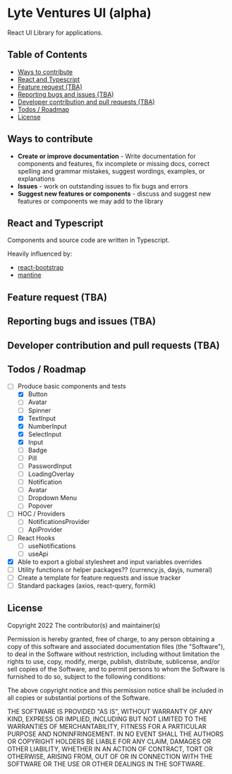 # Lyte Ventures UI (alpha)

React UI Library for applications.

## Table of Contents

<!-- run `npm generate-toc` to auto generate toc -->
<!-- Do not remove toc tags below -->

<!-- toc -->

<!-- - [Quick Start](#quick-start)
- [Development](#development) -->

- [Ways to contribute](#ways-to-contribute)
- [React and Typescript](#react-and-typescript)
- [Feature request (TBA)](#feature-request-tba)
- [Reporting bugs and issues (TBA)](#reporting-bugs-and-issues-tba)
- [Developer contribution and pull requests (TBA)](#developer-contribution-and-pull-requests-tba)
- [Todos / Roadmap](#todos--roadmap)
- [License](#license)

<!-- tocstop -->

<!--
## Quick Start

- Download the latest release
- Install with npm: `npm install lvui`
- Install with yarn: `yarn add lvui`


## Development

- Clone the repository: `git clone chewhx/lvui`
- Install dependencies: `cd lvui && npm install`
- Build your components in `src/components`
- Import into storybook and run storybook to preview components: `npm run storybook` -->

## Ways to contribute

<!-- Consult the contributing guidelines to understand our workflow. -->

- **Create or improve documentation** - Write documentation for components and features, fix incomplete or missing docs, correct spelling and grammar mistakes, suggest wordings, examples, or explanations
- **Issues** - work on outstanding issues to fix bugs and errors
- **Suggest new features or components** - discuss and suggest new features or components we may add to the library

## React and Typescript

Components and source code are written in Typescript.

Heavily influenced by:

- [react-bootstrap](https://github.com/react-bootstrap/react-bootstrap)
- [mantine](https://github.com/mantinedev/mantine/)

## Feature request (TBA)

## Reporting bugs and issues (TBA)

## Developer contribution and pull requests (TBA)

## Todos / Roadmap

- [ ] Produce basic components and tests
  - [x] Button
  - [ ] Avatar
  - [ ] Spinner
  - [x] TextInput
  - [x] NumberInput
  - [x] SelectInput
  - [x] Input
  - [ ] Badge
  - [ ] Pill
  - [ ] PasswordInput
  - [ ] LoadingOverlay
  - [ ] Notification
  - [ ] Avatar
  - [ ] Dropdown Menu
  - [ ] Popover
- [ ] HOC / Providers
  - [ ] NotificationsProvider
  - [ ] ApiProvider
- [ ] React Hooks
  - [ ] useNotifications
  - [ ] useApi
- [x] Able to export a global stylesheet and input variables overrides
- [ ] Utility functions or helper packages?? (currency.js, dayjs, numeral)
- [ ] Create a template for feature requests and issue tracker
- [ ] Standard packages (axios, react-query, formik)

## License

Copyright 2022 The contributor(s) and maintainer(s)

Permission is hereby granted, free of charge, to any person obtaining a copy of this software and associated documentation files (the "Software"), to deal in the Software without restriction, including without limitation the rights to use, copy, modify, merge, publish, distribute, sublicense, and/or sell copies of the Software, and to permit persons to whom the Software is furnished to do so, subject to the following conditions:

The above copyright notice and this permission notice shall be included in all copies or substantial portions of the Software.

THE SOFTWARE IS PROVIDED "AS IS", WITHOUT WARRANTY OF ANY KIND, EXPRESS OR IMPLIED, INCLUDING BUT NOT LIMITED TO THE WARRANTIES OF MERCHANTABILITY, FITNESS FOR A PARTICULAR PURPOSE AND NONINFRINGEMENT. IN NO EVENT SHALL THE AUTHORS OR COPYRIGHT HOLDERS BE LIABLE FOR ANY CLAIM, DAMAGES OR OTHER LIABILITY, WHETHER IN AN ACTION OF CONTRACT, TORT OR OTHERWISE, ARISING FROM, OUT OF OR IN CONNECTION WITH THE SOFTWARE OR THE USE OR OTHER DEALINGS IN THE SOFTWARE.

